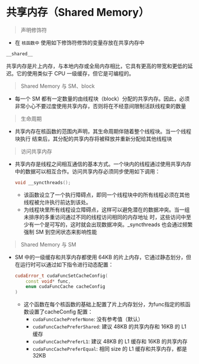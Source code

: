 

&emsp;
# 共享内存（Shared Memory）
>声明修饰符
- 在 `核函数中` 使用如下修饰符修饰的变量存放在共享内存中
```c++
__shared__
```

共享内存是片上内存，与本地内存或全局内存相比，它具有更高的带宽和更低的延迟。它的使用类似于 CPU 一级缓存，但它是可编程的。 

>Shared Memory 与 SM、block
- 每一个 SM 都有一定数量的由线程块（block）分配的共享内存。因此，必须非常小心不要过度使用共享内存，否则将在不经意间限制活跃线程束的数量

>生命周期
- 共享内存在核函数的范围内声明，其生命周期伴随着整个线程块。当一个线程块执行 结束后，其分配的共享内存将被释放并重新分配给其他线程块

>访问共享内存
- 共享内存是线程之间相互通信的基本方式。一个块内的线程通过使用共享内存中的数据可以相互合作。访问共享内存必须同步使用如下调用：
    ```c++
    void __syncthreads();
    ```
    - 该函数设立了一个执行障碍点，即同一个线程块中的所有线程必须在其他线程被允许执行前达到该处。
    - 为线程块里所有线程设立障碍点，这样可以避免潜在的数据冲突。当一组未排序的多重访问通过不同的线程访问相同的内存地址 时，这些访问中至少有一个是可写的，这时就会出现数据冲突。_syncthreads 也会通过频繁强制 SM 到空闲状态来影响性能

>Shared Memory 与 SM
- SM 中的一级缓存和共享内存都使用 64KB 的片上内存，它通过静态划分，但在运行时可以通过如下指令进行动态配置：
    ```c++
    cudaError_t cudaFuncSetCacheConfig(
        const void* func, 
        enum cudaFuncCache cacheConfig
    )
    ```
    - 这个函数在每个核函数的基础上配置了片上内存划分，为func指定的核函数设置了cacheConfig 配置：
        - `cudaFuncCachePreferNone`: 没有参考值（默认）
        - `cudaFuncCachePreferShared`: 建议 48KB 的共享内存和 16KB 的 L1 缓存
        - `cudaFuncCachePreferL1`: 建议 48KB 的 L1 缓存和 16KB 的共享内存
        - `cudaFuncCachePreferEqual`: 相同 size 的 L1 缓存和共享内存，都是 32KB
